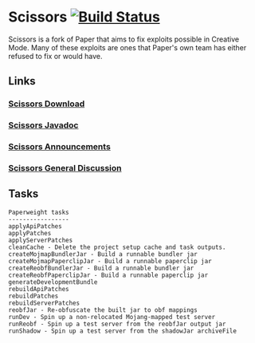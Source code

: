# Scissors [![Build Status](https://ci.scissors.gg/job/Scissors/job/1.20/badge/icon)](https://ci.scissors.gg/job/Scissors/job/1.20/)

Scissors is a fork of Paper that aims to fix exploits possible in Creative Mode. Many of these exploits are ones that
Paper's own team has either refused to fix or would have.

## Links
### [Scissors Download](https://ci.plex.us.org/job/Scissors)
### [Scissors Javadoc](https://javadoc.scissors.gg/1.20)
### [Scissors Announcements](https://totalfreedom.me/forum/board/139)
### [Scissors General Discussion](https://totalfreedom.me/forum/board/140)

## Tasks
```
Paperweight tasks
-----------------
applyApiPatches
applyPatches
applyServerPatches
cleanCache - Delete the project setup cache and task outputs.
createMojmapBundlerJar - Build a runnable bundler jar
createMojmapPaperclipJar - Build a runnable paperclip jar
createReobfBundlerJar - Build a runnable bundler jar
createReobfPaperclipJar - Build a runnable paperclip jar
generateDevelopmentBundle
rebuildApiPatches
rebuildPatches
rebuildServerPatches
reobfJar - Re-obfuscate the built jar to obf mappings
runDev - Spin up a non-relocated Mojang-mapped test server
runReobf - Spin up a test server from the reobfJar output jar
runShadow - Spin up a test server from the shadowJar archiveFile
```
